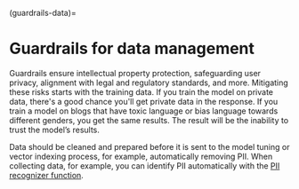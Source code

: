 (guardrails-data)=
# Guardrails for data management

Guardrails ensure intellectual property protection, safeguarding user privacy, alignment with legal and regulatory standards, and more. 
Mitigating these risks starts with the training data. If you train the model on private data, there's a good chance you'll get private data 
in the response. If you train a model on blogs that have toxic language or bias language towards different genders, you get the same results. 
The result will be the inability to trust the model’s results.

Data should be cleaned and prepared before it is sent to the model tuning or vector indexing process, for example, automatically removing PII. 
When collecting data, for example, you can identify PII automatically with the [PII recognizer function](https://www.mlrun.org/hub/functions/master/pii-recognizer/). 


